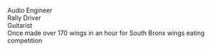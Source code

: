 Audio Engineer  
Rally Driver  
Guitarist  
Once made over 170 wings in an hour for South Bronx wings eating competition

<!---
im2lazy14/im2lazy14 is a ✨ special ✨ repository because its `README.md` (this file) appears on your GitHub profile.
You can click the Preview link to take a look at your changes.
--->
